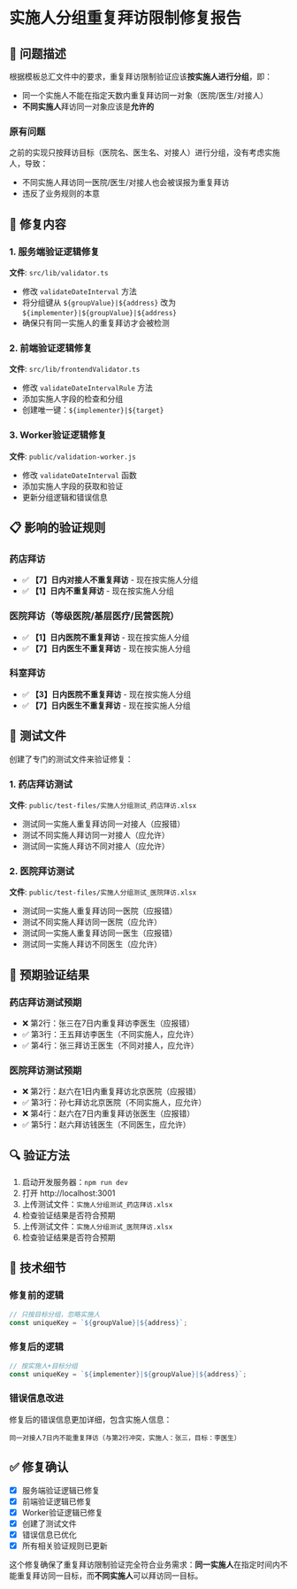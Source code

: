 # 实施人分组重复拜访限制修复报告

## 🎯 问题描述

根据模板总汇文件中的要求，重复拜访限制验证应该**按实施人进行分组**，即：
- 同一个实施人不能在指定天数内重复拜访同一对象（医院/医生/对接人）
- **不同实施人**拜访同一对象应该是**允许的**

### 原有问题
之前的实现只按拜访目标（医院名、医生名、对接人）进行分组，没有考虑实施人，导致：
- 不同实施人拜访同一医院/医生/对接人也会被误报为重复拜访
- 违反了业务规则的本意

## 🔧 修复内容

### 1. 服务端验证逻辑修复
**文件**: `src/lib/validator.ts`
- 修改 `validateDateInterval` 方法
- 将分组键从 `${groupValue}|${address}` 改为 `${implementer}|${groupValue}|${address}`
- 确保只有同一实施人的重复拜访才会被检测

### 2. 前端验证逻辑修复  
**文件**: `src/lib/frontendValidator.ts`
- 修改 `validateDateIntervalRule` 方法
- 添加实施人字段的检查和分组
- 创建唯一键：`${implementer}|${target}`

### 3. Worker验证逻辑修复
**文件**: `public/validation-worker.js`
- 修改 `validateDateInterval` 函数
- 添加实施人字段的获取和验证
- 更新分组逻辑和错误信息

## 📋 影响的验证规则

### 药店拜访
- ✅ **【7】日内对接人不重复拜访** - 现在按实施人分组
- ✅ **【1】日内不重复拜访** - 现在按实施人分组

### 医院拜访（等级医院/基层医疗/民营医院）
- ✅ **【1】日内医院不重复拜访** - 现在按实施人分组  
- ✅ **【7】日内医生不重复拜访** - 现在按实施人分组

### 科室拜访
- ✅ **【3】日内医院不重复拜访** - 现在按实施人分组
- ✅ **【7】日内医生不重复拜访** - 现在按实施人分组

## 🧪 测试文件

创建了专门的测试文件来验证修复：

### 1. 药店拜访测试
**文件**: `public/test-files/实施人分组测试_药店拜访.xlsx`
- 测试同一实施人重复拜访同一对接人（应报错）
- 测试不同实施人拜访同一对接人（应允许）
- 测试同一实施人拜访不同对接人（应允许）

### 2. 医院拜访测试
**文件**: `public/test-files/实施人分组测试_医院拜访.xlsx`
- 测试同一实施人重复拜访同一医院（应报错）
- 测试不同实施人拜访同一医院（应允许）
- 测试同一实施人重复拜访同一医生（应报错）
- 测试同一实施人拜访不同医生（应允许）

## 🎯 预期验证结果

### 药店拜访测试预期
- ❌ 第2行：张三在7日内重复拜访李医生（应报错）
- ✅ 第3行：王五拜访李医生（不同实施人，应允许）
- ✅ 第4行：张三拜访王医生（不同对接人，应允许）

### 医院拜访测试预期
- ❌ 第2行：赵六在1日内重复拜访北京医院（应报错）
- ✅ 第3行：孙七拜访北京医院（不同实施人，应允许）
- ❌ 第4行：赵六在7日内重复拜访张医生（应报错）
- ✅ 第5行：赵六拜访钱医生（不同医生，应允许）

## 🔍 验证方法

1. 启动开发服务器：`npm run dev`
2. 打开 http://localhost:3001
3. 上传测试文件：`实施人分组测试_药店拜访.xlsx`
4. 检查验证结果是否符合预期
5. 上传测试文件：`实施人分组测试_医院拜访.xlsx`
6. 检查验证结果是否符合预期

## 📝 技术细节

### 修复前的逻辑
```javascript
// 只按目标分组，忽略实施人
const uniqueKey = `${groupValue}|${address}`;
```

### 修复后的逻辑
```javascript
// 按实施人+目标分组
const uniqueKey = `${implementer}|${groupValue}|${address}`;
```

### 错误信息改进
修复后的错误信息更加详细，包含实施人信息：
```
同一对接人7日内不能重复拜访（与第2行冲突，实施人：张三，目标：李医生）
```

## ✅ 修复确认

- [x] 服务端验证逻辑已修复
- [x] 前端验证逻辑已修复  
- [x] Worker验证逻辑已修复
- [x] 创建了测试文件
- [x] 错误信息已优化
- [x] 所有相关验证规则已更新

这个修复确保了重复拜访限制验证完全符合业务需求：**同一实施人**在指定时间内不能重复拜访同一目标，而**不同实施人**可以拜访同一目标。
